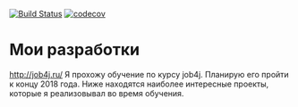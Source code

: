 [![Build Status](https://travis-ci.org/maratimaev/job4j.svg?branch=master)](https://travis-ci.org/maratimaev/job4j)
[![codecov](https://codecov.io/gh/maratimaev/job4j/branch/master/graph/badge.svg)](https://codecov.io/gh/maratimaev/job4j)

# Мои разработки
http://job4j.ru/
Я прохожу обучение по курсу job4j. Планирую его пройти к концу 2018 года.
Ниже находятся наиболее интересные проекты, которые я реализовывал во время обучения.
